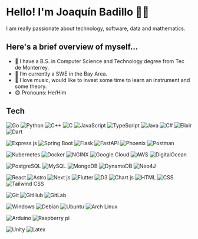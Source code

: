 # Hello! I'm Joaquín Badillo 👨‍💻

I am really passionate about technology, software, data and mathematics.

## Here's a brief overview of myself... 
- 🔭 I have a B.S. in Computer Science and Technology degree from Tec de Monterrey.
- 🌱 I’m currently a SWE in the Bay Area.
- 🤔 I love music, would like to invest some time to learn an instrument and some theory.
- 😄 Pronouns: He/Him

## Tech

<section id="programming-languages">
  
![Go](https://img.shields.io/badge/Go-00ADD8?style=for-the-badge&logo=go&logoColor=white)
![Python](https://img.shields.io/badge/Python-007EC6?style=for-the-badge&logo=python&logoColor=yellow)
![C++](https://img.shields.io/badge/C%2B%2B-00599C?style=for-the-badge&logo=c%2B%2B&logoColor=white)
![C](https://img.shields.io/badge/C-00599C?style=for-the-badge&logo=c&logoColor=white)
![JavaScript](https://img.shields.io/badge/JavaScript-F7DF1E?style=for-the-badge&logo=javascript&logoColor=000)
![TypeScript](https://img.shields.io/badge/TypeScript-007ACC?style=for-the-badge&logo=typescript&logoColor=white)
![Java](https://img.shields.io/badge/Java%2FOpenJDK-EA2D2E?style=for-the-badge&logo=openjdk&logoColor=white)
![C#](https://img.shields.io/badge/C%23-9D4F96?style=for-the-badge&logo=csharp&logoColor=white)
![Elixir](https://img.shields.io/badge/Elixir-4B275F?style=for-the-badge&logo=elixir&logoColor=white)
![Dart](https://img.shields.io/badge/Dart-2CB7F6?style=for-the-badge&logo=dart&logoColor=white)

</section>

<section id="api-development">
  
![Express js](https://img.shields.io/badge/Express%20js-000000?style=for-the-badge&logo=express&logoColor=white)
![Spring Boot](https://img.shields.io/badge/Spring_Boot-F2F4F9?style=for-the-badge&logo=spring-boot)
![Flask](https://img.shields.io/badge/Flask-3CAABF?style=for-the-badge&logo=flask&logoColor=white)
![FastAPI](https://img.shields.io/badge/FastAPI-05978A?style=for-the-badge&logo=fastapi&logoColor=white)
![Phoenix](https://img.shields.io/badge/Phoenix-F05323?style=for-the-badge&logo=phoenix-framework&logoColor=white)
![Postman](https://img.shields.io/badge/Postman-FF6C37?style=for-the-badge&logo=Postman&logoColor=white)

</section>


<section id="deployments">


![Kubernetes](https://img.shields.io/badge/Kubernetes-3970e4?style=for-the-badge&logo=kubernetes&logoColor=white)
![Docker](https://img.shields.io/badge/Docker-2CA5E0?style=for-the-badge&logo=docker&logoColor=white)
![NGINX](https://img.shields.io/badge/NGINX-0E9748?style=for-the-badge&logo=nginx&logoColor=white)
![Google Cloud](https://img.shields.io/badge/Google%20Cloud-%234285F4.svg?style=for-the-badge&logo=google-cloud&logoColor=white)
![AWS](https://img.shields.io/badge/AWS-D86613?style=for-the-badge&logo=amazon-web-services&logoColor=white)
![DigitalOcean](https://img.shields.io/badge/DigitalOcean-%230167ff.svg?style=for-the-badge&logo=digitalOcean&logoColor=white)

</section>

<section id="databases">
  
![PostgreSQL](https://img.shields.io/badge/PostgreSQL-316192?style=for-the-badge&logo=postgresql&logoColor=white)
![MySQL](https://img.shields.io/badge/MySQL-4479A1?style=for-the-badge&logo=mysql&logoColor=white)
![MongoDB](https://img.shields.io/badge/MongoDB-4EA94B?style=for-the-badge&logo=mongodb&logoColor=white)
![DynamoDB](https://img.shields.io/badge/DynamoDB-4053D6?style=for-the-badge&logo=amazondynamodb&logoColor=fff)
![Neo4J](https://img.shields.io/badge/Neo4j-008CC1?style=for-the-badge&logo=neo4j&logoColor=white)

</section>

<section id="frontend-frameworks-tools">
  
![React](https://img.shields.io/badge/React-20232A?style=for-the-badge&logo=react&logoColor=61DAFB)
![Astro](https://img.shields.io/badge/Astro-0C1222?style=for-the-badge&logo=astro&logoColor=FDFDFE)
![Next js](https://img.shields.io/badge/next%20js-000000?style=for-the-badge&logo=nextdotjs&logoColor=white)
![Flutter](https://img.shields.io/badge/Flutter-155595?style=for-the-badge&logo=flutter&logoColor=2CB7F6)
![D3](https://img.shields.io/badge/d3%20js-F9A03C?style=for-the-badge&logo=d3.js&logoColor=white)
![Chart js](https://img.shields.io/badge/Chart%20js-FF6384?style=for-the-badge&logo=chartdotjs&logoColor=white)
![HTML](https://img.shields.io/badge/HTML5-E34F26?style=for-the-badge&logo=html5&logoColor=white)
![CSS](https://img.shields.io/badge/CSS3-1572B6?style=for-the-badge&logo=css3&logoColor=white)
![Tailwind CSS](https://img.shields.io/badge/Tailwind_CSS-38B2AC?style=for-the-badge&logo=tailwind-css&logoColor=white)

</section>

<section id="version-control">
  
![Git](https://img.shields.io/badge/GIT-E44C30?style=for-the-badge&logo=git&logoColor=white)
![GitHub](https://img.shields.io/badge/GitHub-100000?style=for-the-badge&logo=github&logoColor=white)
![GitLab](https://img.shields.io/badge/GitLab-FC6D26?style=for-the-badge&logo=gitlab&logoColor=white)

</section>

<section id="os">
  
![Windows](https://img.shields.io/badge/Windows-0078D6?style=for-the-badge&logo=windows11&logoColor=white)
![Debian](https://img.shields.io/badge/Debian-white?style=for-the-badge&logo=debian&logoColor=D70751)
![Ubuntu](https://img.shields.io/badge/Ubuntu-E95420?style=for-the-badge&logo=ubuntu&logoColor=white)
![Arch Linux](https://img.shields.io/badge/Arch_Linux-1793D1?style=for-the-badge&logo=arch-linux&logoColor=white)

</section>

<section id="iot">
  
![Arduino](https://img.shields.io/badge/Arduino-00979D?style=for-the-badge&logo=Arduino&logoColor=white)
![Raspberry pi](https://img.shields.io/badge/Raspberry%20Pi-A22846?style=for-the-badge&logo=Raspberry%20Pi&logoColor=white)

</section>

<section id="miscellaneous">
  
![Unity](https://img.shields.io/badge/Unity-100000?style=for-the-badge&logo=unity&logoColor=white)
![Latex](https://img.shields.io/badge/LaTeX-47A141?style=for-the-badge&logo=LaTeX&logoColor=white)

</section>
